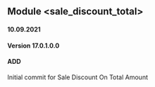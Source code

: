 ## Module <sale_discount_total>

#### 10.09.2021
#### Version 17.0.1.0.0
#### ADD
Initial commit for Sale Discount On Total Amount




